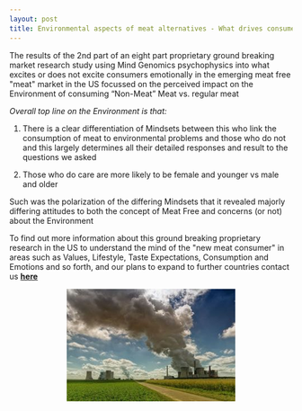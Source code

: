 ```yaml
---
layout: post
title: Environmental aspects of meat alternatives - What drives consumer minds when it comes to the environment?
---
```


The results of the 2nd part of an eight part proprietary ground breaking market research study using Mind Genomics psychophysics 
into what excites or does not excite consumers emotionally in the emerging meat free "meat" market in the US focussed on the perceived 
impact on the Environment of consuming “Non-Meat” Meat vs. regular meat

*Overall top line on the Environment is that:*

1. There is a clear differentiation of Mindsets between this who link the consumption of meat to environmental problems and those who do 
not and this largely determines all their detailed responses and result to the questions we asked

2. Those who do care are more likely to be female and younger vs male and older

Such was the polarization of the differing Mindsets that it revealed majorly differing attitudes to both the concept of Meat Free and 
concerns (or not) about the Environment

To find out more information about this ground breaking proprietary research in the US to understand the mind of the "new meat consumer"
in areas such as Values, Lifestyle, Taste Expectations, Consumption and Emotions and so forth, and our plans to expand to further countries 
contact us **[here](http://meatfreeresearch.com/contact/ "Contact Us")**

<p align="center">
  <img src="/img/environment.jpg">
</p>

